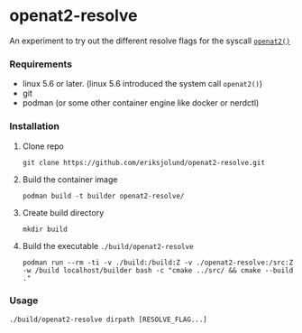 # openat2-resolve

An experiment to try out the different resolve flags for the syscall [`openat2()`](https://man.archlinux.org/man/openat2.2.en)

### Requirements

* linux 5.6 or later. (linux 5.6 introduced the system call `openat2()`)
* git
* podman (or some other container engine like docker or nerdctl)

### Installation

1. Clone repo
   ```
   git clone https://github.com/eriksjolund/openat2-resolve.git
   ```
2. Build the container image
   ```
   podman build -t builder openat2-resolve/
   ```
3. Create build directory
   ```
   mkdir build
   ```
4. Build the executable `./build/openat2-resolve`
   ```
   podman run --rm -ti -v ./build:/build:Z -v ./openat2-resolve:/src:Z -w /build localhost/builder bash -c "cmake ../src/ && cmake --build ."
   ```

### Usage

```
./build/openat2-resolve dirpath [RESOLVE_FLAG...]
```
